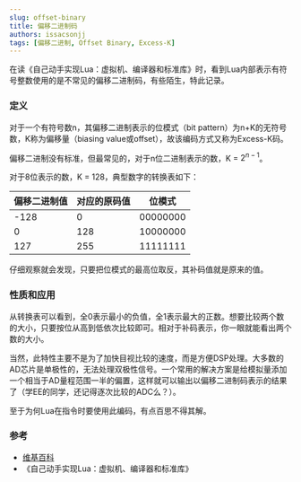 ```yaml
---
slug: offset-binary
title: 偏移二进制码
authors: issacsonjj
tags: [偏移二进制, Offset Binary, Excess-K]
---
```


在读《自己动手实现Lua：虚拟机、编译器和标准库》时，看到Lua内部表示有符号整数使用的是不常见的偏移二进制码，有些陌生，特此记录。

### 定义

对于一个有符号数n，其偏移二进制表示的位模式（bit pattern）为n+K的无符号数，K称为偏移量（biasing value或offset），故该编码方式又称为Excess-K码。

偏移二进制没有标准，但最常见的，对于n位二进制表示的数，K = $2^{n-1}$。

对于8位表示的数，K = 128，典型数字的转换表如下：

|偏移二进制值|对应的原码值|位模式|
|---|---|---|
|-128|0|00000000|
|0|128|10000000|
|127|255|11111111|

仔细观察就会发现，只要把位模式的最高位取反，其补码值就是原来的值。


### 性质和应用

从转换表可以看到，全0表示最小的负值，全1表示最大的正数。想要比较两个数的大小，只要按位从高到低依次比较即可。相对于补码表示，你一眼就能看出两个数的大小。

当然，此特性主要不是为了加快目视比较的速度，而是方便DSP处理。大多数的AD芯片是单极性的，无法处理双极性信号。一个常用的解决方案是给模拟量添加一个相当于AD量程范围一半的偏置，这样就可以输出以偏移二进制码表示的结果了（学EE的同学，还记得逐次比较的ADC么？）。

至于为何Lua在指令时要使用此编码，有点百思不得其解。


### 参考

- [维基百科](https://en.wikipedia.org/wiki/Offset_binary)
- 《自己动手实现Lua：虚拟机、编译器和标准库》